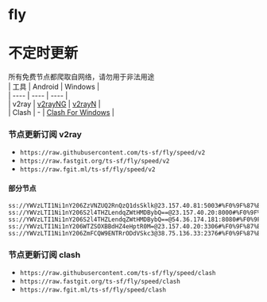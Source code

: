 # fly
# 不定时更新
所有免费节点都爬取自网络，请勿用于非法用途  
|  工具  | Android  | Windows  |  
|  ----  | ----   | ----  |  
| v2ray  | [v2rayNG](https://github.com/2dust/v2rayNG/releases) | [v2rayN](https://github.com/2dust/v2rayN/releases) |  
| Clash  | - | [Clash For Windows](https://github.com/2dust/clashN/releases) | 
  
### 节点更新订阅  v2ray
- `https://raw.githubusercontent.com/ts-sf/fly/speed/v2`  
- `https://raw.fastgit.org/ts-sf/fly/speed/v2`  
- `https://raw.fgit.ml/ts-sf/fly/speed/v2`  
#### 部分节点  
``` 
ss://YWVzLTI1Ni1nY206ZzVNZUQ2RnQzQ1dsSklk@23.157.40.81:5003#%F0%9F%87%BA%F0%9F%87%B8US%E5%8C%97%E7%BE%8E2%20782.4KB%2Fs
ss://YWVzLTI1Ni1nY206S2l4THZLendqZWtHMDBybQ==@23.157.40.20:8000#%F0%9F%87%BA%F0%9F%87%B8US%E5%8C%97%E7%BE%8E3%201.9MB%2Fs
ss://YWVzLTI1Ni1nY206S2l4THZLendqZWtHMDBybQ==@54.36.174.181:8080#%F0%9F%87%AB%F0%9F%87%B7FR%E6%B3%95%E5%9B%BD%201.7MB%2Fs
ss://YWVzLTI1Ni1nY206WTZSOXBBdHZ4eHptR0M=@23.157.40.20:3306#%F0%9F%87%BA%F0%9F%87%B8US%E5%8C%97%E7%BE%8E4%201.9MB%2Fs
ss://YWVzLTI1Ni1nY206ZmFCQW9ENTRrODdVSkc3@38.75.136.33:2376#%F0%9F%87%BA%F0%9F%87%B8US%E7%BE%8E%E5%9B%BD5%201.9MB%2Fs
```
### 节点更新订阅  clash
- `https://raw.githubusercontent.com/ts-sf/fly/speed/clash`  
- `https://raw.fastgit.org/ts-sf/fly/speed/clash`  
- `https://raw.fgit.ml/ts-sf/fly/speed/clash`  


